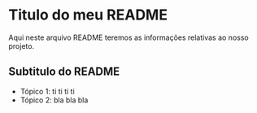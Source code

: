 # Titulo do meu README
Aqui neste arquivo README teremos as informações relativas ao nosso projeto.

## Subtitulo do README
- Tópico 1: ti ti ti ti
- Tópico 2: bla bla bla